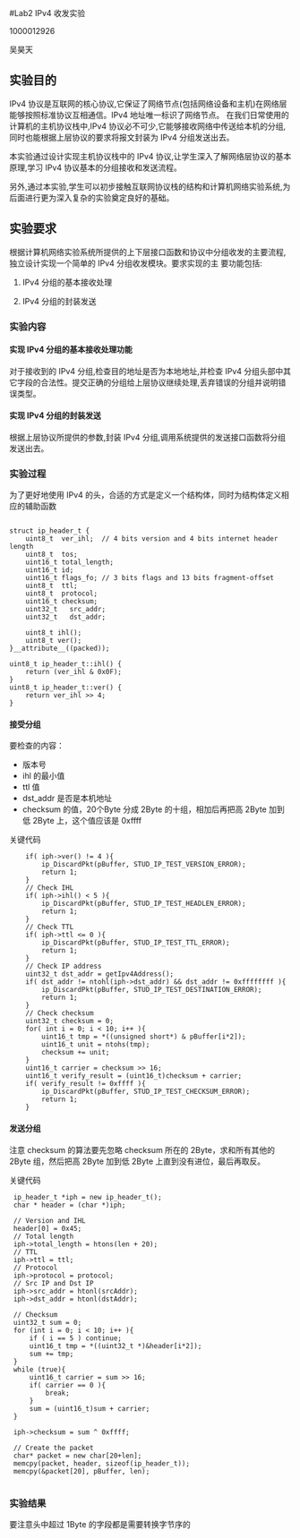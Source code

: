 #Lab2 IPv4 收发实验

1000012926

吴昊天

## 实验目的

IPv4 协议是互联网的核心协议,它保证了网络节点(包括网络设备和主机)在网络层能够按照标准协议互相通信。IPv4 地址唯一标识了网络节点。 在我们日常使用的计算机的主机协议栈中,IPv4 协议必不可少,它能够接收网络中传送给本机的分组,同时也能根据上层协议的要求将报文封装为 IPv4 分组发送出去。

本实验通过设计实现主机协议栈中的 IPv4 协议,让学生深入了解网络层协议的基本原理,学习 IPv4 协议基本的分组接收和发送流程。
另外,通过本实验,学生可以初步接触互联网协议栈的结构和计算机网络实验系统,为后面进行更为深入复杂的实验奠定良好的基础。
## 实验要求
根据计算机网络实验系统所提供的上下层接口函数和协议中分组收发的主要流程,独立设计实现一个简单的 IPv4 分组收发模块。要求实现的主 要功能包括:
1. IPv4 分组的基本接收处理
2. IPv4 分组的封装发送
### 实验内容
#### 实现 IPv4 分组的基本接收处理功能对于接收到的 IPv4 分组,检查目的地址是否为本地地址,并检查 IPv4 分组头部中其它字段的合法性。提交正确的分组给上层协议继续处理,丢弃错误的分组并说明错误类型。
#### 实现 IPv4 分组的封装发送根据上层协议所提供的参数,封装 IPv4 分组,调用系统提供的发送接口函数将分组发送出去。
### 实验过程
为了更好地使用 IPv4 的头，合适的方式是定义一个结构体，同时为结构体定义相应的辅助函数
```
struct ip_header_t {
    uint8_t  ver_ihl;  // 4 bits version and 4 bits internet header length
    uint8_t  tos;
    uint16_t total_length;
    uint16_t id;
    uint16_t flags_fo; // 3 bits flags and 13 bits fragment-offset
    uint8_t  ttl;
    uint8_t  protocol;
    uint16_t checksum;
    uint32_t   src_addr;
    uint32_t   dst_addr;

    uint8_t ihl();
    uint8_t ver();
}__attribute__((packed));

uint8_t ip_header_t::ihl() {
    return (ver_ihl & 0x0F);
}
uint8_t ip_header_t::ver() {
    return ver_ihl >> 4;
}

```

#### 接受分组

要检查的内容：

* 版本号
* ihl 的最小值
* ttl 值
* dst_addr 是否是本机地址
* checksum 的值，20个Byte 分成 2Byte 的十组，相加后再把高 2Byte 加到低 2Byte 上，这个值应该是 0xffff

关键代码

```
    if( iph->ver() != 4 ){
        ip_DiscardPkt(pBuffer, STUD_IP_TEST_VERSION_ERROR);
        return 1;
    }
    // Check IHL
    if( iph->ihl() < 5 ){
        ip_DiscardPkt(pBuffer, STUD_IP_TEST_HEADLEN_ERROR);
        return 1;
    }
    // Check TTL
    if( iph->ttl <= 0 ){
        ip_DiscardPkt(pBuffer, STUD_IP_TEST_TTL_ERROR);
        return 1;
    }
    // Check IP address
    uint32_t dst_addr = getIpv4Address();
    if( dst_addr != ntohl(iph->dst_addr) && dst_addr != 0xffffffff ){
        ip_DiscardPkt(pBuffer, STUD_IP_TEST_DESTINATION_ERROR);
        return 1;
    }
    // Check checksum
    uint32_t checksum = 0;
    for( int i = 0; i < 10; i++ ){
        uint16_t tmp = *((unsigned short*) & pBuffer[i*2]);
        uint16_t unit = ntohs(tmp);
        checksum += unit;
    }
    uint16_t carrier = checksum >> 16;
    uint16_t verify_result = (uint16_t)checksum + carrier;
    if( verify_result != 0xffff ){
        ip_DiscardPkt(pBuffer, STUD_IP_TEST_CHECKSUM_ERROR);
        return 1;
    }

```

#### 发送分组

注意 checksum 的算法要先忽略 checksum 所在的 2Byte，求和所有其他的 2Byte 组，然后把高 2Byte 加到低 2Byte 上直到没有进位，最后再取反。

关键代码

```
 ip_header_t *iph = new ip_header_t();
 char * header = (char *)iph;

 // Version and IHL
 header[0] = 0x45;
 // Total length
 iph->total_length = htons(len + 20);
 // TTL
 iph->ttl = ttl;
 // Protocol
 iph->protocol = protocol;
 // Src IP and Dst IP
 iph->src_addr = htonl(srcAddr);
 iph->dst_addr = htonl(dstAddr);

 // Checksum
 uint32_t sum = 0;
 for (int i = 0; i < 10; i++ ){
     if ( i == 5 ) continue;
     uint16_t tmp = *((uint32_t *)&header[i*2]);
     sum += tmp;
 }
 while (true){
     uint16_t carrier = sum >> 16;
     if( carrier == 0 ){
         break;
     }
     sum = (uint16_t)sum + carrier;
 }

 iph->checksum = sum ^ 0xffff;

 // Create the packet
 char* packet = new char[20+len];
 memcpy(packet, header, sizeof(ip_header_t));
 memcpy(&packet[20], pBuffer, len);
    
```

### 实验结果

要注意头中超过 1Byte 的字段都是需要转换字节序的